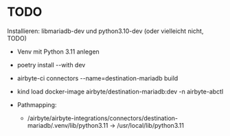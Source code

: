 # TODO

Installieren: libmariadb-dev und python3.10-dev
(oder vielleicht nicht, TODO)

- Venv mit Python 3.11 anlegen
- poetry install --with dev
- airbyte-ci connectors --name=destination-mariadb build
- kind load docker-image airbyte/destination-mariadb:dev -n airbyte-abctl

- Pathmapping:
  - <your path>/airbyte/airbyte-integrations/connectors/destination-mariadb/.venv/lib/python3.11 -> /usr/local/lib/python3.11

